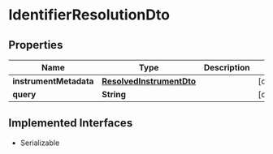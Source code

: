 

# IdentifierResolutionDto


## Properties

Name | Type | Description | Notes
------------ | ------------- | ------------- | -------------
**instrumentMetadata** | [**ResolvedInstrumentDto**](ResolvedInstrumentDto.md) |  |  [optional]
**query** | **String** |  |  [optional]


## Implemented Interfaces

* Serializable


